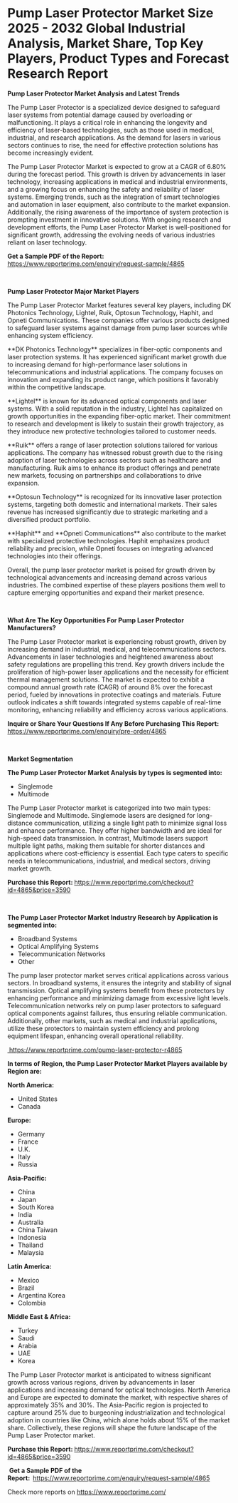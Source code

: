 <p><h1>Pump Laser Protector Market Size 2025 - 2032 Global Industrial Analysis, Market Share, Top Key Players, Product Types and Forecast Research Report</h1></p><p><strong>Pump Laser Protector Market Analysis and Latest Trends</strong></p>
<p><p>The Pump Laser Protector is a specialized device designed to safeguard laser systems from potential damage caused by overloading or malfunctioning. It plays a critical role in enhancing the longevity and efficiency of laser-based technologies, such as those used in medical, industrial, and research applications. As the demand for lasers in various sectors continues to rise, the need for effective protection solutions has become increasingly evident.</p><p>The Pump Laser Protector Market is expected to grow at a CAGR of 6.80% during the forecast period. This growth is driven by advancements in laser technology, increasing applications in medical and industrial environments, and a growing focus on enhancing the safety and reliability of laser systems. Emerging trends, such as the integration of smart technologies and automation in laser equipment, also contribute to the market expansion. Additionally, the rising awareness of the importance of system protection is prompting investment in innovative solutions. With ongoing research and development efforts, the Pump Laser Protector Market is well-positioned for significant growth, addressing the evolving needs of various industries reliant on laser technology.</p></p>
<p><strong>Get a Sample PDF of the Report:&nbsp;</strong> <a href="https://www.reportprime.com/enquiry/request-sample/4865?utm_campaign=1126&utm_medium=2&utm_source=Github&utm_content=ia&utm_term=19032025&utm_id=pump-laser-protector">https://www.reportprime.com/enquiry/request-sample/4865</a></p>
<p>&nbsp;</p>
<p><strong>Pump Laser Protector Major Market Players</strong></p>
<p><p>The Pump Laser Protector Market features several key players, including DK Photonics Technology, Lightel, Ruik, Optosun Technology, Haphit, and Opneti Communications. These companies offer various products designed to safeguard laser systems against damage from pump laser sources while enhancing system efficiency.</p><p>**DK Photonics Technology** specializes in fiber-optic components and laser protection systems. It has experienced significant market growth due to increasing demand for high-performance laser solutions in telecommunications and industrial applications. The company focuses on innovation and expanding its product range, which positions it favorably within the competitive landscape.</p><p>**Lightel** is known for its advanced optical components and laser systems. With a solid reputation in the industry, Lightel has capitalized on growth opportunities in the expanding fiber-optic market. Their commitment to research and development is likely to sustain their growth trajectory, as they introduce new protective technologies tailored to customer needs.</p><p>**Ruik** offers a range of laser protection solutions tailored for various applications. The company has witnessed robust growth due to the rising adoption of laser technologies across sectors such as healthcare and manufacturing. Ruik aims to enhance its product offerings and penetrate new markets, focusing on partnerships and collaborations to drive expansion.</p><p>**Optosun Technology** is recognized for its innovative laser protection systems, targeting both domestic and international markets. Their sales revenue has increased significantly due to strategic marketing and a diversified product portfolio.</p><p>**Haphit** and **Opneti Communications** also contribute to the market with specialized protective technologies. Haphit emphasizes product reliability and precision, while Opneti focuses on integrating advanced technologies into their offerings.</p><p>Overall, the pump laser protector market is poised for growth driven by technological advancements and increasing demand across various industries. The combined expertise of these players positions them well to capture emerging opportunities and expand their market presence.</p></p>
<p>&nbsp;</p>
<p><strong>What Are The Key Opportunities For Pump Laser Protector Manufacturers?</strong></p>
<p><p>The Pump Laser Protector market is experiencing robust growth, driven by increasing demand in industrial, medical, and telecommunications sectors. Advancements in laser technologies and heightened awareness about safety regulations are propelling this trend. Key growth drivers include the proliferation of high-power laser applications and the necessity for efficient thermal management solutions. The market is expected to exhibit a compound annual growth rate (CAGR) of around 8% over the forecast period, fueled by innovations in protective coatings and materials. Future outlook indicates a shift towards integrated systems capable of real-time monitoring, enhancing reliability and efficiency across various applications.</p></p>
<p><strong>Inquire or Share Your Questions If Any Before Purchasing This Report:</strong> <a href="https://www.reportprime.com/enquiry/pre-order/4865?utm_campaign=1126&utm_medium=2&utm_source=Github&utm_content=ia&utm_term=19032025&utm_id=pump-laser-protector">https://www.reportprime.com/enquiry/pre-order/4865</a></p>
<p>&nbsp;</p>
<p><strong>Market Segmentation</strong></p>
<p><strong>The Pump Laser Protector Market Analysis by types is segmented into:</strong></p>
<p><ul><li>Singlemode</li><li>Multimode</li></ul></p>
<p><p>The Pump Laser Protector market is categorized into two main types: Singlemode and Multimode. Singlemode lasers are designed for long-distance communication, utilizing a single light path to minimize signal loss and enhance performance. They offer higher bandwidth and are ideal for high-speed data transmission. In contrast, Multimode lasers support multiple light paths, making them suitable for shorter distances and applications where cost-efficiency is essential. Each type caters to specific needs in telecommunications, industrial, and medical sectors, driving market growth.</p></p>
<p><strong>Purchase this Report:&nbsp;</strong><a href="https://www.reportprime.com/checkout?id=4865&price=3590&utm_campaign=1126&utm_medium=2&utm_source=Github&utm_content=ia&utm_term=19032025&utm_id=pump-laser-protector">https://www.reportprime.com/checkout?id=4865&price=3590</a></p>
<p>&nbsp;</p>
<p><strong>The Pump Laser Protector Market Industry Research by Application is segmented into:</strong></p>
<p><ul><li>Broadband Systems</li><li>Optical Amplifying Systems</li><li>Telecommunication Networks</li><li>Other</li></ul></p>
<p><p>The pump laser protector market serves critical applications across various sectors. In broadband systems, it ensures the integrity and stability of signal transmission. Optical amplifying systems benefit from these protectors by enhancing performance and minimizing damage from excessive light levels. Telecommunication networks rely on pump laser protectors to safeguard optical components against failures, thus ensuring reliable communication. Additionally, other markets, such as medical and industrial applications, utilize these protectors to maintain system efficiency and prolong equipment lifespan, enhancing overall operational reliability.</p></p>
<p><a href="https://www.reportprime.com/pump-laser-protector-r4865?utm_campaign=1126&utm_medium=2&utm_source=Github&utm_content=ia&utm_term=19032025&utm_id=pump-laser-protector">&nbsp;https://www.reportprime.com/pump-laser-protector-r4865</a></p>
<p><strong>In terms of Region, the Pump Laser Protector Market Players available by Region are:</strong></p>
<p>
    <p> <strong> North America: </strong>
        <ul>
            <li>United States</li>
            <li>Canada</li>
        </ul>
        </p> 
    <p> <strong> Europe: </strong>
        <ul>
            <li>Germany</li>
            <li>France</li>
            <li>U.K.</li>
            <li>Italy</li>
            <li>Russia</li>
        </ul>
        </p> 
    <p> <strong> Asia-Pacific: </strong>
        <ul>
            <li>China</li>
            <li>Japan</li>
            <li>South Korea</li>
            <li>India</li>
            <li>Australia</li>
            <li>China Taiwan</li>
            <li>Indonesia</li>
            <li>Thailand</li>
            <li>Malaysia</li>
        </ul>
        </p> 
    <p> <strong> Latin America: </strong>
        <ul>
            <li>Mexico</li>
            <li>Brazil</li>
            <li>Argentina Korea</li>
            <li>Colombia</li>
        </ul>
        </p> 
    <p> <strong> Middle East & Africa: </strong>
        <ul>
            <li>Turkey</li>
            <li>Saudi</li>
            <li>Arabia</li>
            <li>UAE</li>
            <li>Korea</li>
        </ul>
    </p>
    </p>
<p><p>The Pump Laser Protector market is anticipated to witness significant growth across various regions, driven by advancements in laser applications and increasing demand for optical technologies. North America and Europe are expected to dominate the market, with respective shares of approximately 35% and 30%. The Asia-Pacific region is projected to capture around 25% due to burgeoning industrialization and technological adoption in countries like China, which alone holds about 15% of the market share. Collectively, these regions will shape the future landscape of the Pump Laser Protector market.</p></p>
<p><strong>Purchase this Report: </strong><a href="https://www.reportprime.com/checkout?id=4865&price=3590&utm_campaign=1126&utm_medium=2&utm_source=Github&utm_content=ia&utm_term=19032025&utm_id=pump-laser-protector">https://www.reportprime.com/checkout?id=4865&price=3590</a></p>
<p>&nbsp;<strong>Get a Sample PDF of the Report:&nbsp;&nbsp;</strong><a href="https://www.reportprime.com/enquiry/request-sample/4865?utm_campaign=1126&utm_medium=2&utm_source=Github&utm_content=ia&utm_term=19032025&utm_id=pump-laser-protector">https://www.reportprime.com/enquiry/request-sample/4865</a></p>
<p><strong></strong></p>
<p>Check more reports on <a href="https://www.reportprime.com/?utm_campaign=1126&utm_medium=2&utm_source=Github&utm_content=ia&utm_term=19032025&utm_id=pump-laser-protector">https://www.reportprime.com/</a></p>